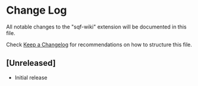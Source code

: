 # Change Log
All notable changes to the "sqf-wiki" extension will be documented in this file.

Check [Keep a Changelog](http://keepachangelog.com/) for recommendations on how to structure this file.

## [Unreleased]
- Initial release